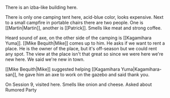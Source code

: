 There is an izba-like building here.

There is only one camping tent here, acid-blue color, looks expensive.
Next to a small campfire in portable chairs there are two people. One is [[Martin|Martin]], another is [[Patrick]]. Smells like meat and strong coffee.

Heard sound of axe, on the other side of the camping is [[Kagamihara Yuma]].
[[Mike Bequith|Mike]] comes up to him. He asks if we want to rent a place. He is the owner of the place, but it's off-season but we could rent any spot.
The view at the place isn't that great so since we were here we're new here. We said we're new in town.


[[Mike Bequith|Mike]] suggested helping [[Kagamihara Yuma|Kagamihara-san]], he gave him an axe to work on the gazebo and said thank you.

On Session 9, visited here. Smells like onion and cheese.
Asked about Rumored Party